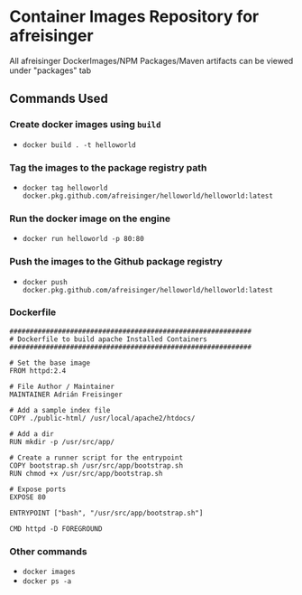 # Container Images Repository for afreisinger
All afreisinger DockerImages/NPM Packages/Maven artifacts can be viewed under "packages" tab

## Commands Used
### Create docker images using `build`
- `docker build . -t helloworld`

### Tag the images to the package registry path
- `docker tag helloworld docker.pkg.github.com/afreisinger/helloworld/helloworld:latest`

### Run the docker image on the engine
- `docker run helloworld -p 80:80`

### Push the images to the Github package registry
- `docker push docker.pkg.github.com/afreisinger/helloworld/helloworld:latest`

### Dockerfile
```
############################################################
# Dockerfile to build apache Installed Containers
############################################################

# Set the base image
FROM httpd:2.4

# File Author / Maintainer
MAINTAINER Adrián Freisinger

# Add a sample index file
COPY ./public-html/ /usr/local/apache2/htdocs/

# Add a dir
RUN mkdir -p /usr/src/app/

# Create a runner script for the entrypoint
COPY bootstrap.sh /usr/src/app/bootstrap.sh
RUN chmod +x /usr/src/app/bootstrap.sh

# Expose ports
EXPOSE 80

ENTRYPOINT ["bash", "/usr/src/app/bootstrap.sh"]

CMD httpd -D FOREGROUND
```

### Other commands
- `docker images`
- `docker ps -a`
